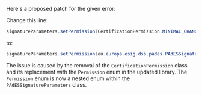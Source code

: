 Here's a proposed patch for the given error:

Change this line:
```java
signatureParameters.setPermission(CertificationPermission.MINIMAL_CHANGES_PERMITTED);
```
to:
```java
signatureParameters.setPermission(eu.europa.esig.dss.pades.PAdESSignatureParameters.Permission.MINIMAL_CHANGES_PERMITTED);
```

The issue is caused by the removal of the `CertificationPermission` class and its replacement with the `Permission` enum in the updated library. The `Permission` enum is now a nested enum within the `PAdESSignatureParameters` class.